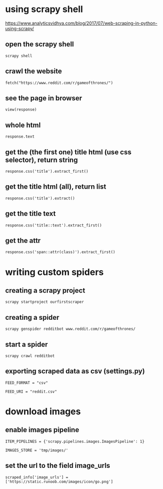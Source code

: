 # using scrapy shell
https://www.analyticsvidhya.com/blog/2017/07/web-scraping-in-python-using-scrapy/

## open the scrapy shell
`scrapy shell`

## crawl the website
`fetch("https://www.reddit.com/r/gameofthrones/")`

## see the page in browser
`view(response)`

## whole html
`response.text`

## get the (the first one) title html (use css selector), return string
`response.css('title').extract_first()`

## get the title html (all), return list
`response.css('title').extract()`

## get the title text
`response.css('title::text').extract_first()`

## get the attr
`response.css('span::attr(class)').extract_first()`


# writing custom spiders

## creating a scrapy project
`scrapy startproject ourfirstscraper`

## creating a spider
`scrapy genspider redditbot www.reddit.com/r/gameofthrones/`

## start a spider 
`scrapy crawl redditbot`

## exporting scraped data as csv (settings.py)
`FEED_FORMAT = "csv"`

`FEED_URI = "reddit.csv"`


# download images

## enable images pipeline
`ITEM_PIPELINES = {'scrapy.pipelines.images.ImagesPipeline': 1}`

`IMAGES_STORE = 'tmp/images/'`

## set the url to the field image_urls
`scraped_info['image_urls'] = ['https://static.runoob.com/images/icon/go.png']`